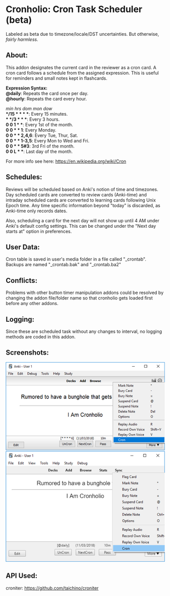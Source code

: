 # Cronholio: Cron Task Scheduler (beta)

Labeled as beta due to timezone/locale/DST uncertainties. But otherwise, <i>fairly harmless.</i>


## About:
This addon designates the current card in the reviewer as a cron card. A cron card follows a schedule from the assigned expression. This is useful for reminders and small notes kept in flashcards.  

<b>Expression Syntax:</b>  
<b>@daily</b>: Repeats the card once per day.  
<b>@hourly</b>: Repeats the card every hour.  

<i>min hrs dom mon dow</i>  
<b>&ast;/15 &ast; &ast; &ast; &ast;</b>: Every 15 minutes.  
<b>&ast;  &ast;/3 &ast; &ast; &ast;</b>: Every 3 hours.  
<b>0 0 1 &ast; &ast;</b>: Every 1st of the month.  
<b>0 0 &ast; &ast; 1</b>: Every Monday.  
<b>0 0 &ast; &ast; 2,4,6</b>: Every Tue, Thur, Sat.  
<b>0 0 &ast; &ast; 1-3,5</b>: Every Mon to Wed and Fri.  
<b>0 0 &ast; &ast; 5#3</b>: 3rd Fri of the month.  
<b>0 0 L &ast; &ast;</b>: Last day of the month.  

For more info see here: https://en.wikipedia.org/wiki/Cron


## Schedules:
Reviews will be scheduled based on Anki's notion of time and timezones. Day scheduled cards are converted to review cards (Anki-time) and intraday scheduled cards are converted to learning cards following Unix Epoch time. Any time specific information beyond "today" is discarded, as Anki-time only records dates.

Also, scheduling a card for the next day will not show up until 4 AM under Anki's default config settings. This can be changed under the "Next day starts at" option in preferences.


## User Data:
Cron table is saved in user's media folder in a file called "_crontab".  
Backups are named "_crontab.bak" and "_crontab.ba2"  


## Conflicts:
Problems with other button timer manipulation addons could be resolved by changing the addon file/folder name so that cronholio gets loaded first before any other addons.


## Logging:
Since these are scheduled task without any changes to interval, no logging methods are coded in this addon.


## Screenshots:
<img src="https://github.com/lovac42/Cronholio/blob/master/screenshots/menuoptions.png?raw=true"/>  
  
<img src="https://github.com/lovac42/Cronholio/blob/master/screenshots/menuoptions21.png?raw=true"/>  


## API Used:
croniter: https://github.com/taichino/croniter

